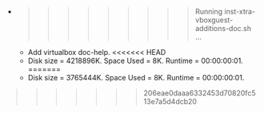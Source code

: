 * >>>>>>>>> Running inst-xtra-vboxguest-additions-doc.sh ...
  * Add virtualbox doc-help.
<<<<<<< HEAD
  * Disk size = 4218896K. Space Used = 8K. Runtime = 00:00:00:01.
=======
  * Disk size = 3765444K. Space Used = 8K. Runtime = 00:00:00:01.
>>>>>>> 206eae0daaa6332453d70820fc513e7a5d4dcb20
